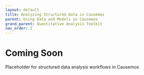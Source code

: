 ```yaml
---
layout: default
title: Analyzing Structured Data in Causemos
parent: Using Data and Models in Causemos
grand_parent: Quantitative Analysis Toolkit
nav_order: 2
---
```


# Coming Soon

Placeholder for structured data analysis workflows in Causemos
